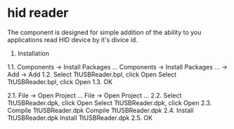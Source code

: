# hid reader

The component is designed for simple addition of the ability to you applications read HID device by it's divice id.

1. Installation

1.1. Components -> Install Packages ... Components -> Install Packages ... -> Add -> Add 
1.2. Select TtUSBReader.bpl, click Open Select TtUSBReader.bpl, click Open 
1.3. OK 

2.1. File -> Open Project ... File -> Open Project ... 
2.2. Select TtUSBReader.dpk, click Open Select TtUSBReader.dpk, click Open 
2.3. Compile TtUSBReader.dpk Compile TtUSBReader.dpk 
2.4. Install TtUSBReader.dpk Install TtUSBReader.dpk 
2.5. OK 
